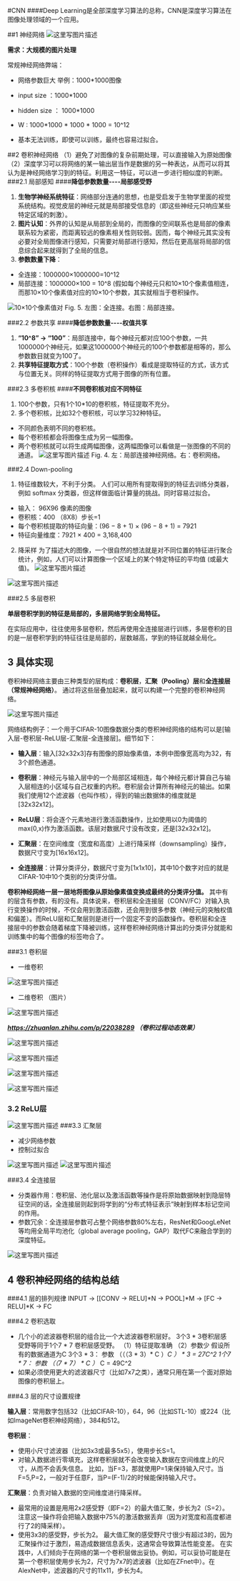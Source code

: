 #CNN
####Deep Learning是全部深度学习算法的总称，CNN是深度学习算法在图像处理领域的一个应用。

##1 神经网络
![这里写图片描述](http://img.blog.csdn.net/20171110190351836?watermark/2/text/aHR0cDovL2Jsb2cuY3Nkbi5uZXQvbGl5ZTkzMTEyNQ==/font/5a6L5L2T/fontsize/400/fill/I0JBQkFCMA==/dissolve/70/gravity/SouthEast)

**需求：大规模的图片处理**

常规神经网络弊端：

- 网络参数巨大
举例：1000*1000图像

 - input size ：1000*1000
 - hidden size ： 1000*1000
 - W : 1000*1000  *  1000 * 1000 = 10^12
   
- 基本无法训练，即使可以训练，最终也容易过拟合。




 
  
##2 卷积神经网络
（1）避免了对图像的复杂前期处理，可以直接输入为原始图像
（2）深度学习可以将网络的某一输出层当作是数据的另一种表达，从而可以将其认为是神经网络学习到的特征。利用这一特征，可以进一步进行相似度的判断。 
###2.1 局部感知
####**降低参数数量----局部感受野**

 1. **生物学神经系统特征**：网络部分连通的思想，也是受启发于生物学里面的视觉系统结构。视觉皮层的神经元就是局部接受信息的（即这些神经元只响应某些特定区域的刺激）。
 2. **图片认知**：外界的认知是从局部到全局的，而图像的空间联系也是局部的像素联系较为紧密，而距离较远的像素相关性则较弱。因而，每个神经元其实没有必要对全局图像进行感知，只需要对局部进行感知，然后在更高层将局部的信息综合起来就得到了全局的信息。
 3. **参数数量下降**：
  - 全连接：1000000×1000000=10^12
  - 局部连接：1000000×100 = 10^8  (假如每个神经元只和10×10个像素值相连，而那10×10个像素值对应的10×10个参数，其实就相当于卷积操作。

![10×10个像素值对](http://img.blog.csdn.net/20171110140542983?watermark/2/text/aHR0cDovL2Jsb2cuY3Nkbi5uZXQvbGl5ZTkzMTEyNQ==/font/5a6L5L2T/fontsize/400/fill/I0JBQkFCMA==/dissolve/70/gravity/SouthEast)
Fig. 5.  左图：全连接。右图：局部连接。


###2.2 参数共享
####**降低参数数量----权值共享**

 1. **“10^8”  -> “100”**：局部连接中，每个神经元都对应100个参数，一共1000000个神经元，如果这1000000个神经元的100个参数都是相等的，那么参数数目就变为100了。
 2. **共享特征提取方式**：100个参数（卷积操作）看成是提取特征的方式，该方式与位置无关。同样的特征提取方式用于图像的所有位置。

###2.3 多卷积核
####**不同卷积核对应不同特征**

 1. 100个参数，只有1个10*10的卷积核，特征提取不充分。
 2. 多个卷积核，比如32个卷积核，可以学习32种特征。
  -  不同颜色表明不同的卷积核。
  - 每个卷积核都会将图像生成为另一幅图像。
  - 两个卷积核就可以将生成两幅图像，这两幅图像可以看做是一张图像的不同的通道。
![这里写图片描述](http://img.blog.csdn.net/20171110144638368?watermark/2/text/aHR0cDovL2Jsb2cuY3Nkbi5uZXQvbGl5ZTkzMTEyNQ==/font/5a6L5L2T/fontsize/400/fill/I0JBQkFCMA==/dissolve/70/gravity/SouthEast)
Fig. 4. 左：局部连接神经网络。右：卷积网络。

###2.4 Down-pooling

 1. 特征维数较大，不利于分类。
 人们可以用所有提取得到的特征去训练分类器，例如 softmax 分类器，但这样做面临计算量的挑战。同时容易过拟合。
 - 输入： 96X96 像素的图像
 - 卷积核：400 （8X8）步长=1
 - 每个卷积核提取的特征向量：(96 − 8 + 1) × (96 − 8 + 1) = 7921 
 - 特征向量维度：7921 × 400 = 3,168,400
 2. 降采样
为了描述大的图像，一个很自然的想法就是对不同位置的特征进行聚合统计，例如，人们可以计算图像一个区域上的某个特定特征的平均值 (或最大值)。
![这里写图片描述](http://img.blog.csdn.net/20171110160843466?watermark/2/text/aHR0cDovL2Jsb2cuY3Nkbi5uZXQvbGl5ZTkzMTEyNQ==/font/5a6L5L2T/fontsize/400/fill/I0JBQkFCMA==/dissolve/70/gravity/SouthEast)

![这里写图片描述](http://img.blog.csdn.net/20171110160854515?watermark/2/text/aHR0cDovL2Jsb2cuY3Nkbi5uZXQvbGl5ZTkzMTEyNQ==/font/5a6L5L2T/fontsize/400/fill/I0JBQkFCMA==/dissolve/70/gravity/SouthEast)


###2.5 多层卷积

**单层卷积学到的特征是局部的，多层网络学到全局特征。**

在实际应用中，往往使用多层卷积，然后再使用全连接层进行训练，多层卷积的目的是一层卷积学到的特征往往是局部的，层数越高，学到的特征就越全局化。




## 3 具体实现

卷积神经网络主要由三种类型的层构成：**卷积层**，**汇聚（Pooling）层**和**全连接层（常规神经网络）**。
通过将这些层叠加起来，就可以构建一个完整的卷积神经网络。

![这里写图片描述](http://img.blog.csdn.net/20171106153442834?watermark/2/text/aHR0cDovL2Jsb2cuY3Nkbi5uZXQvbGl5ZTkzMTEyNQ==/font/5a6L5L2T/fontsize/400/fill/I0JBQkFCMA==/dissolve/70/gravity/SouthEast)

网络结构例子：一个用于CIFAR-10图像数据分类的卷积神经网络的结构可以是[输入层-卷积层-ReLU层-汇聚层-全连接层]。细节如下：

- **输入层**：输入[32x32x3]存有图像的原始像素值，本例中图像宽高均为32，有3个颜色通道。

- **卷积层**：神经元与输入层中的一个局部区域相连，每个神经元都计算自己与输入层相连的小区域与自己权重的内积。卷积层会计算所有神经元的输出。如果我们使用12个滤波器（也叫作核），得到的输出数据体的维度就是[32x32x12]。

- **ReLU层**：将会逐个元素地进行激活函数操作，比如使用以0为阈值的max(0,x)作为激活函数。该层对数据尺寸没有改变，还是[32x32x12]。

- **汇聚层**：在空间维度（宽度和高度）上进行降采样（downsampling）操作，数据尺寸变为[16x16x12]。
- **全连接层**：计算分类评分，数据尺寸变为[1x1x10]，其中10个数字对应的就是CIFAR-10中10个类别的分类评分值。


**卷积神经网络一层一层地将图像从原始像素值变换成最终的分类评分值。**
其中有的层含有参数，有的没有。具体说来，卷积层和全连接层（CONV/FC）对输入执行变换操作的时候，不仅会用到激活函数，还会用到很多参数（神经元的突触权值和偏差）。而ReLU层和汇聚层则是进行一个固定不变的函数操作。卷积层和全连接层中的参数会随着梯度下降被训练，这样卷积神经网络计算出的分类评分就能和训练集中的每个图像的标签吻合了。



###3.1 卷积层
 - 一维卷积
 
 ![这里写图片描述](http://img.blog.csdn.net/20171110191917494?watermark/2/text/aHR0cDovL2Jsb2cuY3Nkbi5uZXQvbGl5ZTkzMTEyNQ==/font/5a6L5L2T/fontsize/400/fill/I0JBQkFCMA==/dissolve/70/gravity/SouthEast)
 - 二维卷积 （图片）

![这里写图片描述](http://img.blog.csdn.net/20171105223537612?watermark/2/text/aHR0cDovL2Jsb2cuY3Nkbi5uZXQvbGl5ZTkzMTEyNQ==/font/5a6L5L2T/fontsize/400/fill/I0JBQkFCMA==/dissolve/70/gravity/SouthEast)

***https://zhuanlan.zhihu.com/p/22038289  （卷积过程动态效果）***

![这里写图片描述](http://img.blog.csdn.net/20171110151354094?watermark/2/text/aHR0cDovL2Jsb2cuY3Nkbi5uZXQvbGl5ZTkzMTEyNQ==/font/5a6L5L2T/fontsize/400/fill/I0JBQkFCMA==/dissolve/70/gravity/SouthEast)

![这里写图片描述](http://img.blog.csdn.net/20171110151409508?watermark/2/text/aHR0cDovL2Jsb2cuY3Nkbi5uZXQvbGl5ZTkzMTEyNQ==/font/5a6L5L2T/fontsize/400/fill/I0JBQkFCMA==/dissolve/70/gravity/SouthEast)

![这里写图片描述](http://img.blog.csdn.net/20171110151437689?watermark/2/text/aHR0cDovL2Jsb2cuY3Nkbi5uZXQvbGl5ZTkzMTEyNQ==/font/5a6L5L2T/fontsize/400/fill/I0JBQkFCMA==/dissolve/70/gravity/SouthEast)

![这里写图片描述](http://img.blog.csdn.net/20171110151520156?watermark/2/text/aHR0cDovL2Jsb2cuY3Nkbi5uZXQvbGl5ZTkzMTEyNQ==/font/5a6L5L2T/fontsize/400/fill/I0JBQkFCMA==/dissolve/70/gravity/SouthEast)

### 3.2 ReLU层
![这里写图片描述](http://img.blog.csdn.net/20171110165717386?watermark/2/text/aHR0cDovL2Jsb2cuY3Nkbi5uZXQvbGl5ZTkzMTEyNQ==/font/5a6L5L2T/fontsize/400/fill/I0JBQkFCMA==/dissolve/70/gravity/SouthEast)
###3.3 汇聚层

- 减少网络参数
- 控制过拟合

![这里写图片描述](http://img.blog.csdn.net/20171106155243682?watermark/2/text/aHR0cDovL2Jsb2cuY3Nkbi5uZXQvbGl5ZTkzMTEyNQ==/font/5a6L5L2T/fontsize/400/fill/I0JBQkFCMA==/dissolve/70/gravity/SouthEast)
![这里写图片描述](http://img.blog.csdn.net/20171106155033376?watermark/2/text/aHR0cDovL2Jsb2cuY3Nkbi5uZXQvbGl5ZTkzMTEyNQ==/font/5a6L5L2T/fontsize/400/fill/I0JBQkFCMA==/dissolve/70/gravity/SouthEast)

###3.4 全连接层
- 分类器作用：卷积层、池化层以及激活函数等操作是将原始数据映射到隐层特征空间的话，全连接层则起到将学到的“分布式特征表示”映射到样本标记空间的作用。
- 参数冗余：全连接层参数可占整个网络参数80%左右，ResNet和GoogLeNet等均用全局平均池化（global average pooling，GAP）取代FC来融合学到的深度特征。

![这里写图片描述](http://img.blog.csdn.net/20171110175836947?watermark/2/text/aHR0cDovL2Jsb2cuY3Nkbi5uZXQvbGl5ZTkzMTEyNQ==/font/5a6L5L2T/fontsize/400/fill/I0JBQkFCMA==/dissolve/70/gravity/SouthEast)

## 4 卷积神经网络的结构总结

###4.1 层的排列规律
INPUT -> [[CONV -> RELU]*N -> POOL]*M -> [FC -> RELU]*K -> FC

###4.2 卷积选取
- 几个小的滤波器卷积层的组合比一个大滤波器卷积层好。
3个3 * 3卷积层感受野等同于1个7 * 7 卷积层感受野。
（1）特征提取准确
（2）参数少
假设所有的数据通道为C
3个3 * 3： 参数 （（（3 * 3）* C ）*C ） * 3 = 27C^2
1个7 * 7： 参数 （（7 * 7） * C ）* C = 49C^2
- 如果必须使用更大的滤波器尺寸（比如7x7之类），通常只用在第一个面对原始图像的卷积层上。


###4.3 层的尺寸设置规律

**输入层**：常用数字包括32（比如CIFAR-10），64，96（比如STL-10）或224（比如ImageNet卷积神经网络），384和512。

**卷积层**：   

 - 使用小尺寸滤波器（比如3x3或最多5x5），使用步长S=1。
 -  对输入数据进行零填充，这样卷积层就不会改变输入数据在空间维度上的尺寸，从而不会丢失信息。
 比如，当F=3，那就使用P=1来保持输入尺寸。当F=5,P=2，一般对于任意F，当P=(F-1)/2的时候能保持输入尺寸。

**汇聚层**：负责对输入数据的空间维度进行降采样。

- 最常用的设置是用用2x2感受野（即F=2）的最大值汇聚，步长为2（S=2）。注意这一操作将会把输入数据中75%的激活数据丢弃（因为对宽度和高度都进行了2的降采样）。
- 使用3x3的感受野，步长为2。
最大值汇聚的感受野尺寸很少有超过3的，因为汇聚操作过于激烈，易造成数据信息丢失，这通常会导致算法性能变差。
在实践中，人们倾向于在网络的第一个卷积层做出妥协。例如，可以妥协可能是在第一个卷积层使用步长为2，尺寸为7x7的滤波器（比如在ZFnet中）。在AlexNet中，滤波器的尺寸的11x11，步长为4。



